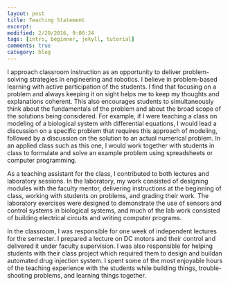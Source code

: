 ```yaml
---
layout: post
title: Teaching Statement
excerpt: 
modified: 2/29/2016, 9:00:24
tags: [intro, beginner, jekyll, tutorial]
comments: true
category: blog
---
```


I approach classroom instruction as an opportunity to deliver problem-solving strategies in engineering and robotics. 
I believe in problem-based learning with active participation of the students. I find that focusing on a problem and 
always keeping it on sight helps me to keep my thoughts and explanations coherent. This also
encourages students to simultaneously think about the fundamentals of the problem and about the broad
scope of the solutions being considered. For example, if I were teaching a class on modeling of a biological
system with differential equations, I would lead a discussion on a specific problem that requires this
approach of modeling, followed by a discussion on the solution to an actual numerical problem. In an
applied class such as this one, I would work together with students in class to formulate and solve an
example problem using spreadsheets or computer programming.    

As a teaching assistant for the class, I contributed to both lectures and laboratory sessions. In the
laboratory, my work consisted of designing modules with the faculty mentor, delivering instructions at the
beginning of class, working with students on problems, and grading their work. The laboratory exercises
were designed to demonstrate the use of sensors and control systems in biological systems, and much of
the lab work consisted of building electrical circuits and writing computer programs.    

In the classroom, I was responsible for one week of independent lectures for the semester. I prepared a
lecture on DC motors and their control and delivered it under faculty supervision. I was also responsible 
for helping students with their class project which required them to design and buildan automated drug 
injection system. I spent some of the most enjoyable hours of the teaching experience
with the students while building things, trouble-shooting problems, and learning things together.    


